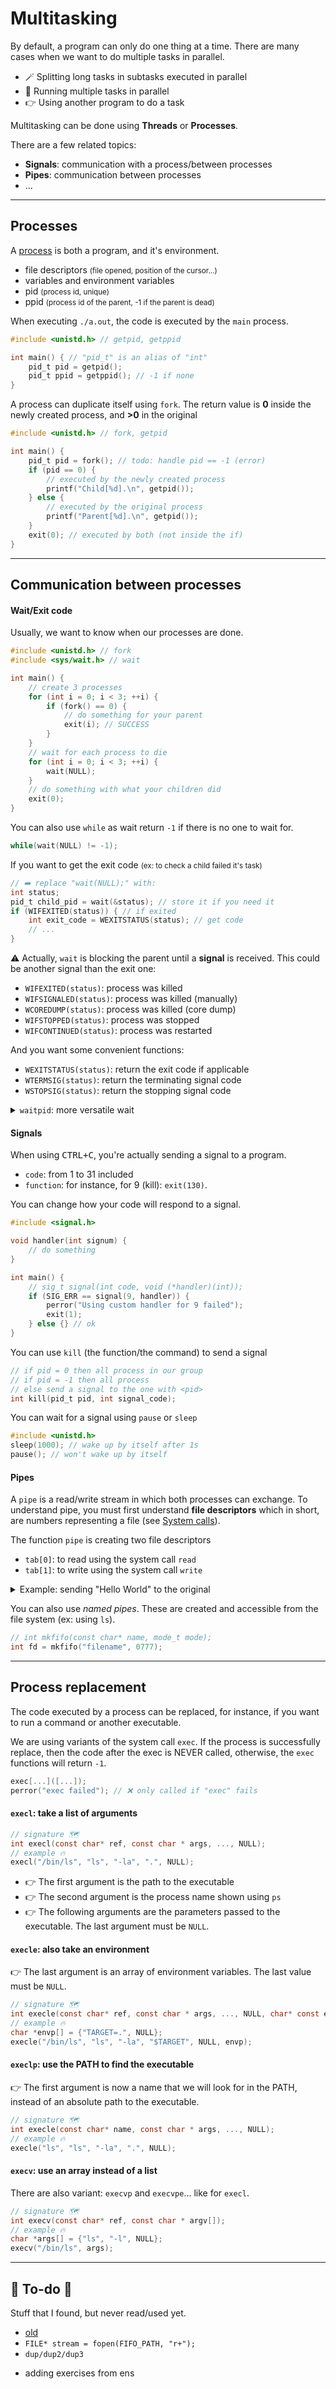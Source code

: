 # Multitasking

<div class="row row-cols-md-2 mt-3"><div>

By default, a program can only do one thing at a time. There are many cases when we want to do multiple tasks in parallel.

* 🪄 Splitting long tasks in subtasks executed in parallel
* 🚀 Running multiple tasks in parallel
* 👉 Using another program to do a task

Multitasking can be done using **Threads** or **Processes**.
</div><div>

There are a few related topics:

* **Signals**: communication with a process/between processes
* **Pipes**: communication between processes
* ...
</div></div>

<hr class="sep-both">

## Processes

<div class="row row-cols-md-2"><div>

A [process](/operating-systems/linux/architecture/index.md#processes-and-scheduling) is both a program, and it's environment.

* file descriptors <small>(file opened, position of the cursor...)</small>
* variables and environment variables
* pid <small>(process id, unique)</small>
* ppid <small>(process id of the parent, -1 if the parent is dead)</small>

When executing `./a.out`, the code is executed by the `main` process.

```c
#include <unistd.h> // getpid, getppid

int main() { // "pid_t" is an alias of "int"
    pid_t pid = getpid();
    pid_t ppid = getppid(); // -1 if none
}
```
</div><div>

A process can duplicate itself using `fork`. The return value is **0** inside the newly created process, and **>0** in the original

```c
#include <unistd.h> // fork, getpid

int main() {
    pid_t pid = fork(); // todo: handle pid == -1 (error)
    if (pid == 0) {
        // executed by the newly created process
        printf("Child[%d].\n", getpid());
    } else {
        // executed by the original process
        printf("Parent[%d].\n", getpid());
    }
    exit(0); // executed by both (not inside the if)
}
```

</div></div>

<hr class="sep-both">

## Communication between processes

<div class="row row-cols-md-2 mt-3"><div>

#### Wait/Exit code

Usually, we  want to know when our processes are done.

```c
#include <unistd.h> // fork
#include <sys/wait.h> // wait

int main() {
    // create 3 processes
    for (int i = 0; i < 3; ++i) {
        if (fork() == 0) {
            // do something for your parent
            exit(i); // SUCCESS
        }
    }
    // wait for each process to die
    for (int i = 0; i < 3; ++i) {
        wait(NULL);
    }
    // do something with what your children did
    exit(0);
}
```

You can also use `while` as wait return `-1` if there is no one to wait for.

```c
while(wait(NULL) != -1);
```

If you want to get the exit code <small>(ex: to check a child failed it's task)</small>

```c
// ➡️ replace "wait(NULL);" with:
int status;
pid_t child_pid = wait(&status); // store it if you need it
if (WIFEXITED(status)) { // if exited
    int exit_code = WEXITSTATUS(status); // get code
    // ...
}
```

⚠️ Actually, `wait` is blocking the parent until a **signal** is received. This could be another signal than the exit one:

* `WIFEXITED(status)`: process was killed
* `WIFSIGNALED(status)`: process was killed (manually)
* `WCOREDUMP(status)`: process was killed (core dump)
* `WIFSTOPPED(status)`: process was stopped
* `WIFCONTINUED(status)`: process was restarted

And you want some convenient functions:

* `WEXITSTATUS(status)`: return the exit code if applicable
* `WTERMSIG(status)`: return the terminating signal code
* `WSTOPSIG(status)`: return the stopping signal code

<details class="details-n mb-4">
<summary><code>waitpid</code>: more versatile wait</summary>

```c
int waitpid(int pid, int *status, int options);
// example
waitpid(-1, &status, 0);
```

* `pid`: $-1$ <small>(any)</small>, $0$ <small>(any child in the group)</small>, $>0$ <small>(a specific process)</small>. Aside from $-1$, $-n$ is the same as $n$.
* `options`: can be used to ignore some signals/...
</details>
</div><div>

#### Signals

When using <kbd>CTRL+C</kbd>, you're actually sending a signal to a program.

* `code`: from 1 to 31 included
* `function`: for instance, for 9 (kill): `exit(130)`.

You can change how your code will respond to a signal.

```c
#include <signal.h>

void handler(int signum) {
    // do something
}

int main() {
    // sig_t signal(int code, void (*handler)(int));
    if (SIG_ERR == signal(9, handler)) {
        perror("Using custom handler for 9 failed");
        exit(1);
    } else {} // ok
}
```

You can use `kill` (the function/the command) to send a signal

```c
// if pid = 0 then all process in our group
// if pid = -1 then all process
// else send a signal to the one with <pid>
int kill(pid_t pid, int signal_code);
```

You can wait for a signal using `pause` or `sleep`

```c
#include <unistd.h>
sleep(1000); // wake up by itself after 1s
pause(); // won't wake up by itself
```

#### Pipes

A `pipe` is a read/write stream in which both processes can exchange. To understand pipe, you must first understand **file descriptors** which in short, are numbers representing a file (see [System calls](/_programming/code/c/system_calls/index.md)).

The function `pipe` is creating two file descriptors

* `tab[0]`: to read using the system call `read`
* `tab[1]`: to write using the system call `write`

<details class="details-n">
<summary>Example: sending "Hello World" to the original</summary>

```c
#include <unistd.h>
#include <wait.h>

int main() {
    int length = 11 + 1; // \0
    char buf[length];
    int tab[2];
    pipe(tab);

    switch (fork()) { // add -1
        case 0: // the child write Hello World
            write(tab[1], "Hello World", length);
            break;
        default:
            wait(NULL); // wait for the child to write
            read(tab[0], &buf, length); // read
            // ...
            break;
    }

    close(tab[0]);
    close(tab[1]);
}
```
</details>

You can also use *named pipes*. These are created and accessible from the file system (ex: using `ls`).

```c
// int mkfifo(const char* name, mode_t mode);
int fd = mkfifo("filename", 0777);
```
</div></div>

<hr class="sep-both">

## Process replacement

<div class="row row-cols-md-2"><div>

The code executed by a process can be replaced, for instance, if you want to run a command or another executable.

We are using variants of the system call `exec`. If the process is successfully replace, then the code after the exec is NEVER called, otherwise, the `exec` functions will return `-1`.

```c
exec[...]([...]);
perror("exec failed"); // ❌ only called if "exec" fails
```

#### `execl`: take a list of arguments

```c
// signature 🗺️
int execl(const char* ref, const char * args, ..., NULL);
// example 🔥
execl("/bin/ls", "ls", "-la", ".", NULL);
```

* 👉 The first argument is the path to the executable
* 👉 The second argument is the process name shown using `ps`
* 👉 The following arguments are the parameters passed to the executable. The last argument must be `NULL`.
</div><div>

#### `execle`: also take an environment

👉 The last argument is an array of environment variables. The last value must be `NULL`.

```c
// signature 🗺️
int execle(const char* ref, const char * args, ..., NULL, char* const envp[]);
// example 🔥
char *envp[] = {"TARGET=.", NULL};
execle("/bin/ls", "ls", "-la", "$TARGET", NULL, envp);
```

#### `execlp`: use the PATH to find the executable

👉 The first argument is now a name that we will look for in the PATH, instead of an absolute path to the executable.

```c
// signature 🗺️
int execle(const char* name, const char * args, ..., NULL);
// example 🔥
execle("ls", "ls", "-la", ".", NULL);
```

#### `execv`: use an array instead of a list

There are also variant: `execvp` and `execvpe`... like for `execl`.

```c
// signature 🗺️
int execv(const char* ref, const char * argv[]);
// example 🔥
char *args[] = {"ls", "-l", NULL};
execv("/bin/ls", args);
```
</div></div>

<hr class="sep-both">

## 👻 To-do 👻

Stuff that I found, but never read/used yet.

<div class="row row-cols-md-2"><div>

* [old](_old.md)
* `FILE* stream = fopen(FIFO_PATH, "r+");`
* `dup/dup2/dup3`
</div><div>

* adding exercises from ens
</div></div>